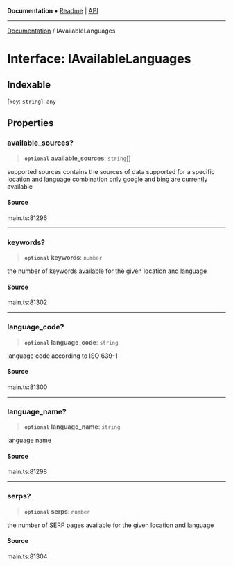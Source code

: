**Documentation** • [Readme](../README.md) \| [API](../globals.md)

***

[Documentation](../README.md) / IAvailableLanguages

# Interface: IAvailableLanguages

## Indexable

 \[`key`: `string`\]: `any`

## Properties

### available\_sources?

> **`optional`** **available\_sources**: `string`[]

supported sources
contains the sources of data supported for a specific location and language combination
only google and bing are currently available

#### Source

main.ts:81296

***

### keywords?

> **`optional`** **keywords**: `number`

the number of keywords available for the given location and language

#### Source

main.ts:81302

***

### language\_code?

> **`optional`** **language\_code**: `string`

language code according to ISO 639-1

#### Source

main.ts:81300

***

### language\_name?

> **`optional`** **language\_name**: `string`

language name

#### Source

main.ts:81298

***

### serps?

> **`optional`** **serps**: `number`

the number of SERP pages available for the given location and language

#### Source

main.ts:81304
